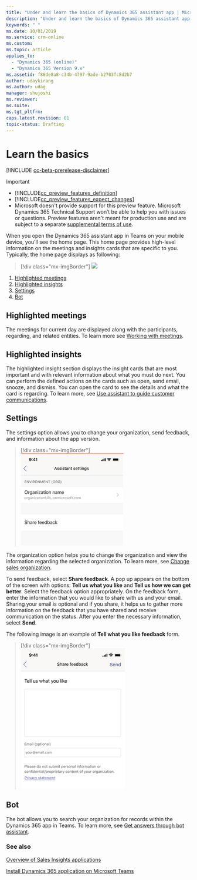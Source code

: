 ```yaml
---
title: "Under and learn the basics of Dynamics 365 assistant app | MicrosoftDocs"
description: "Under and learn the basics of Dynamics 365 assistant app."
keywords: " "
ms.date: 10/01/2019
ms.service: crm-online
ms.custom: 
ms.topic: article
applies_to:
  - "Dynamics 365 (online)"
  - "Dynamics 365 Version 9.x"
ms.assetid: f86de8a8-c34b-4797-9ade-b2703fc8d2b7
author: udaykirang
ms.author: udag
manager: shujoshi
ms.reviewer: 
ms.suite: 
ms.tgt_pltfrm: 
caps.latest.revision: 01
topic-status: Drafting
---
```


# Learn the basics

[!INCLUDE [cc-beta-prerelease-disclaimer](../includes/cc-beta-prerelease-disclaimer.md)]

> [!IMPORTANT]
> - [!INCLUDE[cc_preview_features_definition](../includes/cc-preview-features-definition.md)]  
> - [!INCLUDE[cc_preview_features_expect_changes](../includes/cc-preview-features-expect-changes.md)]
> - Microsoft doesn't provide support for this preview feature. Microsoft Dynamics 365 Technical Support won’t be able to help you with issues or questions. Preview features aren't meant for production use and are subject to a separate [supplemental terms of use](https://go.microsoft.com/fwlink/p/?linkid=870960).

When you open the Dynamics 365 assistant app in Teams on your mobile device, you’ll see the home page. This home page provides high-level information on the meetings and insights cards that are specific to you. Typically, the home page displays as following:

> [!div class="mx-imgBorder"]
> ![ ](media/ " ")

1.	[Highlighted meetings](#highlighted-meetings)
2.	[Highlighted insights](#highlighted-insights)
3.	[Settings](#settings)
4.	[Bot](#bot)

## Highlighted meetings

The meetings for current day are displayed along with the participants, regarding, and related entities. To learn more see [Working with meetings](working-with-meetings-teams.md).

## Highlighted insights

The highlighted insight section displays the insight cards that are most important and with relevant information about what you must do next. You can perform the defined actions on the cards such as open, send email, snooze, and dismiss. You can open the card to see the details and what the card is regarding. To learn more, see [Use assistant to guide customer communications](assistant.md).

## Settings

The settings option allows you to change your organization, send feedback, and information about the app version. 

> [!div class="mx-imgBorder"]
> ![View settings page](media/si-teams-app-settings-page.png "View settings page")

The organization option helps you to change the organization and view the information regarding the selected organization. To learn more, see [Change sales organization](change-sales-organization.md).

To send feedback, select **Share feedback**. A pop up appears on the bottom of the screen with options: **Tell us what you like** and **Tell us how we can get better**. Select the feedback option appropriately. On the feedback form, enter the information that you would like to share with us and your email. Sharing your email is optional and if you share, it helps us to gather more information on the feedback that you have shared and receive communication on the status. After you enter the necessary information, select **Send**. 

The following image is an example of **Tell what you like feedback** form.

> [!div class="mx-imgBorder"]
> ![Tell what you like feedback form](media/si-teams-app-settings-feedback-tell-what-you-like.png "Tell what you like feedback form")

## Bot

The bot allows you to search your organization for records within the Dynamics 365 app in Teams. To learn more, see [Get answers through bot assistant]().

### See also

[Overview of Sales Insights applications](../sales/dynamics365-sales-insights-app.md)

[Install Dynamics 365 application on Microsoft Teams](install-assistant-application-microsoft-teams.md)